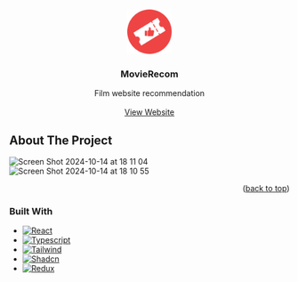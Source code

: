 
<a id="readme-top"></a>


<!-- PROJECT LOGO -->
<br />
<div align="center">
  <a href="https://github.com/othneildrew/Best-README-Template">
    <img src="src/assets/logo.png" alt="Logo" width="80" height="80">
  </a>

  <h3 align="center">MovieRecom</h3>

  <p align="center">
     Film website recommendation
    <br />
    <br />
    <a href="https://thistask.vercel.app">View Website</a>
  </p>
</div>






<!-- ABOUT THE PROJECT -->
## About The Project

![Screen Shot 2024-10-14 at 18 11 04](https://github.com/user-attachments/assets/d34b954e-3432-48bc-ab24-d16ab73ea391)
![Screen Shot 2024-10-14 at 18 10 55](https://github.com/user-attachments/assets/ddbde1cf-0b69-4c3c-982f-bcdeaa495b65)


<p align="right">(<a href="#readme-top">back to top</a>)</p>



### Built With

* [![React][React.js]][React-url]
* [![Typescript][Typescript]][Typescript-url]
* [![Tailwind][Tailwind]][Tailwind-url]
* [![Shadcn][Shadcn]][Shadcn-url]
* [![Redux][Redux]][Redux-url]





<!-- MARKDOWN LINKS & IMAGES -->
<!-- https://www.markdownguide.org/basic-syntax/#reference-style-links -->

[React.js]: https://img.shields.io/badge/React-20232A?style=for-the-badge&logo=react&logoColor=61DAFB
[React-url]: https://reactjs.org/
[Typescript]: https://img.shields.io/badge/TypeScript-007ACC?style=for-the-badge&logo=typescript&logoColor=white
[Typescript-url]: https://www.typescriptlang.org/
[Tailwind]: https://img.shields.io/badge/Tailwind_CSS-38B2AC?style=for-the-badge&logo=tailwind-css&logoColor=white
[Tailwind-url]: https://tailwindcss.com/
[Shadcn]: https://img.shields.io/badge/shadcn%2Fui-000000?style=for-the-badge&logo=shadcnui&logoColor=white
[Shadcn-url]: https://ui.shadcn.com/
[Redux]: https://img.shields.io/badge/redux-%23593d88.svg?style=for-the-badge&logo=redux&logoColor=white
[Redux-url]: https://redux.js.org/ 
